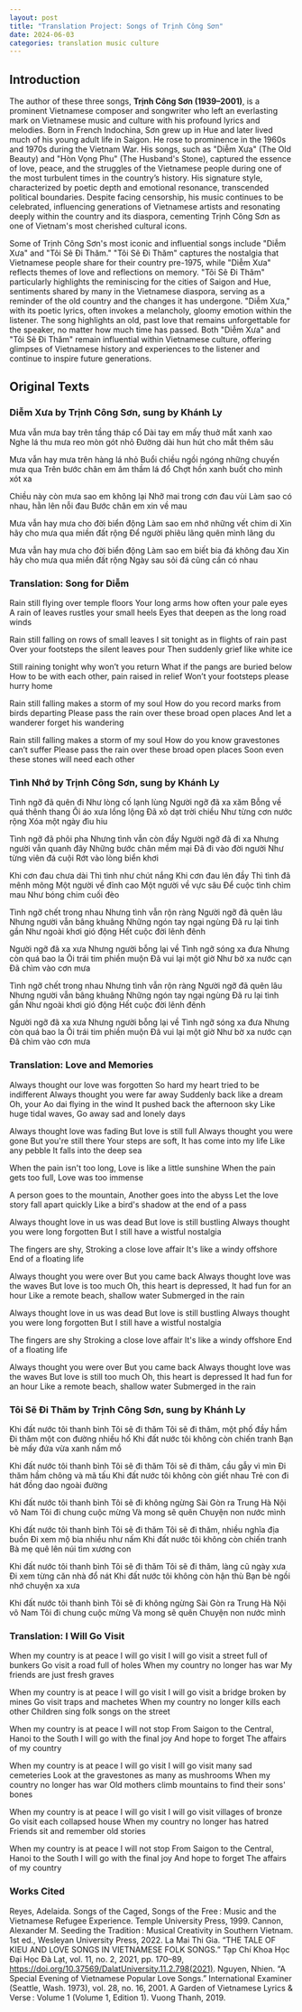 ```yaml
---
layout: post
title: "Translation Project: Songs of Trịnh Công Sơn"
date: 2024-06-03
categories: translation music culture
---
```


## Introduction

The author of these three songs, **Trịnh Công Sơn (1939–2001)**, is a prominent Vietnamese composer and songwriter who left an everlasting mark on Vietnamese music and culture with his profound lyrics and melodies. Born in French Indochina, Sơn grew up in Hue and later lived much of his young adult life in Saigon. He rose to prominence in the 1960s and 1970s during the Vietnam War. His songs, such as "Diễm Xưa" (The Old Beauty) and "Hòn Vọng Phu" (The Husband's Stone), captured the essence of love, peace, and the struggles of the Vietnamese people during one of the most turbulent times in the country’s history. His signature style, characterized by poetic depth and emotional resonance, transcended political boundaries. Despite facing censorship, his music continues to be celebrated, influencing generations of Vietnamese artists and resonating deeply within the country and its diaspora, cementing Trịnh Công Sơn as one of Vietnam's most cherished cultural icons.

Some of Trịnh Công Sơn's most iconic and influential songs include "Diễm Xưa" and "Tôi Sẽ Đi Thăm." "Tôi Sẽ Đi Thăm" captures the nostalgia that Vietnamese people share for their country pre-1975, while "Diễm Xưa" reflects themes of love and reflections on memory. "Tôi Sẽ Đi Thăm" particularly highlights the reminiscing for the cities of Saigon and Hue, sentiments shared by many in the Vietnamese diaspora, serving as a reminder of the old country and the changes it has undergone. "Diễm Xưa," with its poetic lyrics, often invokes a melancholy, gloomy emotion within the listener. The song highlights an old, past love that remains unforgettable for the speaker, no matter how much time has passed. Both "Diễm Xưa" and "Tôi Sẽ Đi Thăm" remain influential within Vietnamese culture, offering glimpses of Vietnamese history and experiences to the listener and continue to inspire future generations.

## Original Texts

### Diễm Xưa by Trịnh Công Sơn, sung by Khánh Ly

Mưa vẫn mưa bay trên tầng tháp cổ
Dài tay em mấy thuở mắt xanh xao
Nghe lá thu mưa reo mòn gót nhỏ
Đường dài hun hút cho mắt thêm sâu

Mưa vẫn hay mưa trên hàng lá nhỏ
Buổi chiều ngồi ngóng những chuyến mưa qua
Trên bước chân em âm thầm lá đổ
Chợt hồn xanh buốt cho mình xót xa

Chiều này còn mưa sao em không lại
Nhỡ mai trong cơn đau vùi
Làm sao có nhau, hằn lên nỗi đau
Bước chân em xin về mau

Mưa vẫn hay mưa cho đời biển động
Làm sao em nhớ những vết chim di
Xin hãy cho mưa qua miền đất rộng
Để người phiêu lãng quên mình lãng du

Mưa vẫn hay mưa cho đời biển động
Làm sao em biết bia đá không đau
Xin hãy cho mưa qua miền đất rộng
Ngày sau sỏi đá cũng cần có nhau


### Translation: Song for Diễm

Rain still flying over temple floors
Your long arms how often your pale eyes
A rain of leaves rustles your small heels
Eyes that deepen as the long road winds

Rain still falling on rows of small leaves
I sit tonight as in flights of rain past
Over your footsteps the silent leaves pour
Then suddenly grief like white ice

Still raining tonight why won’t you return
What if the pangs are buried below
How to be with each other, pain raised in relief
Won’t your footsteps please hurry home

Rain still falling makes a storm of my soul
How do you record marks from birds departing
Please pass the rain over these broad open places
And let a wanderer forget his wandering

Rain still falling makes a storm of my soul
How do you know gravestones can’t suffer
Please pass the rain over these broad open places
Soon even these stones will need each other

### Tình Nhớ by Trịnh Công Sơn, sung by Khánh Ly

Tình ngỡ đã quên đi
Như lòng cố lạnh lùng
Người ngỡ đã xa xăm
Bỗng về quá thênh thang
Ôi áo xưa lồng lộng
Đã xô dạt trời chiều
Như từng cơn nước rộng
Xóa một ngày đìu hiu

Tình ngỡ đã phôi pha
Nhưng tình vẫn còn đầy
Người ngỡ đã đi xa
Nhưng người vẫn quanh đây
Những bước chân mềm mại
Đã đi vào đời người
Như từng viên đá cuội
Rớt vào lòng biển khơi

Khi cơn đau chưa dài
Thì tình như chút nắng
Khi cơn đau lên đầy
Thì tình đã mênh mông
Một người về đỉnh cao
Một người về vực sâu
Để cuộc tình chìm mau
Như bóng chim cuối đèo

Tình ngỡ chết trong nhau
Nhưng tình vẫn rộn ràng
Người ngỡ đã quên lâu
Nhưng người vẫn bâng khuâng
Những ngón tay ngại ngùng
Đã ru lại tình gần
Như ngoài khơi gió động
Hết cuộc đời lênh đênh

Người ngỡ đã xa xưa
Nhưng người bỗng lại về
Tình ngỡ sóng xa đưa
Nhưng còn quá bao la
Ôi trái tim phiền muộn
Đã vui lại một giờ
Như bờ xa nước cạn
Đã chìm vào cơn mưa

Tình ngỡ chết trong nhau
Nhưng tình vẫn rộn ràng
Người ngỡ đã quên lâu
Nhưng người vẫn bâng khuâng
Những ngón tay ngại ngùng
Đã ru lại tình gần
Như ngoài khơi gió động
Hết cuộc đời lênh đênh

Người ngỡ đã xa xưa
Nhưng người bỗng lại về
Tình ngỡ sóng xa đưa
Nhưng còn quá bao la
Ôi trái tim phiền muộn
Đã vui lại một giờ
Như bờ xa nước cạn
Đã chìm vào cơn mưa


### Translation: Love and Memories

Always thought our love was forgotten
So hard my heart tried to be indifferent
Always thought you were far away
Suddenly back like a dream
Oh, your Ao dai flying in the wind
It pushed back the afternoon sky
Like huge tidal waves,
Go away sad and lonely days

Always thought love was fading
But love is still full
Always thought you were gone
But you're still there
Your steps are soft,
It has come into my life
Like any pebble
It falls into the deep sea

When the pain isn't too long,
Love is like a little sunshine
When the pain gets too full,
Love was too immense

A person goes to the mountain,
Another goes into the abyss
Let the love story fall apart quickly
Like a bird's shadow at the end of a pass

Always thought love in us was dead
But love is still bustling
Always thought you were long forgotten
But I still have a wistful nostalgia

The fingers are shy,
Stroking a close love affair
It's like a windy offshore
End of a floating life

Always thought you were over
But you came back
Always thought love was the waves
But love is too much
Oh, this heart is depressed,
It had fun for an hour
Like a remote beach, shallow water
Submerged in the rain

Always thought love in us was dead
But love is still bustling
Always thought you were long forgotten
But I still have a wistful nostalgia

The fingers are shy
Stroking a close love affair
It's like a windy offshore
End of a floating life

Always thought you were over
But you came back
Always thought love was the waves
But love is still too much
Oh, this heart is depressed
It had fun for an hour
Like a remote beach, shallow water
Submerged in the rain


### Tôi Sẽ Đi Thăm by Trịnh Công Sơn, sung by Khánh Ly

Khi đất nước tôi thanh bình
Tôi sẽ đi thăm
Tôi sẽ đi thăm, một phố đầy hầm
Đi thăm một con đường nhiều hố
Khi đất nước tôi không còn chiến tranh
Bạn bè mấy đứa vừa xanh nấm mồ

Khi đất nước tôi thanh bình
Tôi sẽ đi thăm
Tôi sẽ đi thăm, cầu gẫy vì mìn
Đi thăm hầm chông và mã tấu
Khi đất nước tôi không còn giết nhau
Trẻ con đi hát đồng dao ngoài đường

Khi đất nước tôi thanh bình
Tôi sẽ đi không ngừng
Sài Gòn ra Trung Hà Nội vô Nam
Tôi đi chung cuộc mừng
Và mong sẽ quên
Chuyện non nước mình

Khi đất nước tôi thanh bình
Tôi sẽ đi thăm
Tôi sẽ đi thăm, nhiều nghĩa địa buồn
Đi xem mộ bia nhiều như nấm
Khi đất nước tôi không còn chiến tranh
Bà mẹ quê lên núi tìm xương con

Khi đất nước tôi thanh bình
Tôi sẽ đi thăm
Tôi sẽ đi thăm, làng cũ ngày xưa
Đi xem từng căn nhà đổ nát
Khi đất nước tôi không còn hận thù
Bạn bè ngồi nhớ chuyện xa xưa

Khi đất nước tôi thanh bình
Tôi sẽ đi không ngừng
Sài Gòn ra Trung Hà Nội vô Nam
Tôi đi chung cuộc mừng
Và mong sẽ quên
Chuyện non nước mình


### Translation: I Will Go Visit

When my country is at peace
I will go visit
I will go visit a street full of bunkers
Go visit a road full of holes
When my country no longer has war
My friends are just fresh graves

When my country is at peace
I will go visit
I will go visit a bridge broken by mines
Go visit traps and machetes
When my country no longer kills each other
Children sing folk songs on the street

When my country is at peace
I will not stop
From Saigon to the Central, Hanoi to the South
I will go with the final joy
And hope to forget
The affairs of my country

When my country is at peace
I will go visit
I will go visit many sad cemeteries
Look at the gravestones as many as mushrooms
When my country no longer has war
Old mothers climb mountains to find their sons' bones

When my country is at peace
I will go visit
I will go visit villages of bronze
Go visit each collapsed house
When my country no longer has hatred
Friends sit and remember old stories

When my country is at peace
I will not stop
From Saigon to the Central, Hanoi to the South
I will go with the final joy
And hope to forget
The affairs of my country

### Works Cited


Reyes, Adelaida. Songs of the Caged, Songs of the Free : Music and the Vietnamese Refugee Experience. Temple University Press, 1999.
Cannon, Alexander M. Seeding the Tradition : Musical Creativity in Southern Vietnam. 1st ed., Wesleyan University Press, 2022.
La Mai Thi Gia. “THE TALE OF KIEU AND LOVE SONGS IN VIETNAMESE FOLK SONGS.” Tạp Chí Khoa Học Đại Học Đà Lạt, vol. 11, no. 2, 2021, pp. 170–89, https://doi.org/10.37569/DalatUniversity.11.2.798(2021).
Nguyen, Nhien. “A Special Evening of Vietnamese Popular Love Songs.” International Examiner (Seattle, Wash. 1973), vol. 28, no. 16, 2001.
A Garden of Vietnamese Lyrics & Verse : Volume 1 (Volume 1, Edition 1). Vuong Thanh, 2019.


